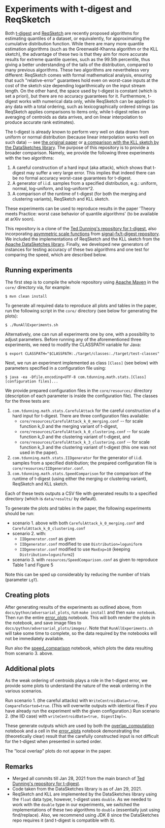 # Experiments with t-digest and ReqSketch

Both [t-digest](https://arxiv.org/abs/1902.04023) and [ReqSketch](https://arxiv.org/abs/2004.01668) are recently proposed algorithms for estimating quantiles of a dataset, or equivalently, for approximating the cumulative distribution function. While there are many more quantile estimation algorithms (such as the Greenwald-Khanna algorithm or the KLL sketch), the advantage of these two is that they aim for more accurate results for extreme quantile queries, such as the 99.5th percentile, thus giving a better understanding of the tails of the distribution, compared to many previous algorithms. These two algorithms are nevertheless very different: ReqSketch comes with formal mathematical analysis, ensuring that such "relative-error" guarantees hold even on worst-case inputs at the cost of the sketch size depending logarithmically on the input stream length. On the other hand, the space used by t-digest is constant (which is set a priori), but there are no accuracy guarantees for it. Furthermore, t-digest works with numerical data only, while ReqSketch can be applied to any data with a total ordering, such as lexicographically ordered strings (as ReqSketch applies comparisons to items only, while t-digest relies on averaging of centroids as data arrives, and on linear interpolation to produce accurate rank estimates).

The t-digest is already known to perform very well on data drawn from uniform or normal distribution (because linear interpolation works well on such data) -- see [the original paper](https://arxiv.org/abs/1902.04023) or [a comparison with the KLL sketch by the DataSketches library](https://datasketches.apache.org/docs/Quantiles/KllSketchVsTDigest.html). The purpose of this repository is to provide a broader comparison. Namely, we provide the following three experiments with the two algorithms:
1. A careful construction of a hard input (aka attack), which shows that t-digest may suffer a very large error. This implies that indeed there can be no formal accuracy worst-case guarantees for t-digest.
2. A generator of i.i.d. samples from a specified distribution, e.g.: uniform, normal, log-uniform, and log-uniform^2.
3. A comparison of the runtime of t-digest (for both the merging and clustering variants), ReqSketch and KLL sketch.

These experiments can be used to reproduce results in the paper 'Theory meets Practice: worst case behavior of quantile algorithms' (to be available at arXiv soon).

This repository is a clone of the [Ted Dunning's repository for t-digest](https://github.com/tdunning/t-digest), also incorporating [asymmetric scale functions](https://arxiv.org/abs/2005.09599) from [signal-fx/t-digest repository](https://github.com/signalfx/t-digest/tree/asymmetric). We included the implementations of ReqSketch and the KLL sketch from the [Apache DataSketches library](https://datasketches.apache.org/). Finally, we developed new generators of instances for testing accuracy of these two algorithms and one test for comparing the speed, which are described below.

## Running experiments

The first step is to compile the whole repository using [Apache Maven](https://maven.apache.org/) in the `core/` directory via, for example:

    $ mvn clean install

To generate all required data to reproduce all plots and tables in the paper, run the following script in the `core/` directory (see below for generating the plots):

    $ ./RunAllExperiments.sh

Alternatively, one can run all experiments one by one, with a possibility to adjust parameters.
Before running any of the aforementioned three experiments, we need to modify the CLASSPATH variable for Java:

    $ export CLASSPATH="$CLASSPATH:./target/classes:./target/test-classes"
Next, we run an experiment implemented as class `[Class]` (see below) with parameters specified in a configuration file using:

    $ java -ea -Dfile.encoding=UTF-8 com.tdunning.math.stats.[Class] [configuration files]...

We provide prepared configuration files in the `core/resources/` directory (description of each parameter is inside the configuration file). The classes for the three tests are:

1. `com.tdunning.math.stats.CarefulAttack` for the careful construction of a hard input for t-digest. There are three configuration files available:
    - `core/resources/CarefulAttack_k_0_merging.conf` -- for scale function k_0 and the merging variant of t-digest,
    - `core/resources/CarefulAttack_k_0_clustering.conf` -- for scale function k_0 and the clustering variant of t-digest, and
    - `core/resources/CarefulAttack_k_3_clustering.conf` -- for scale function k_3 and the clustering variant of t-digest (this one was not used in the paper).
2. `com.tdunning.math.stats.IIDgenerator` for the generator of i.i.d. samples from a specified distribution; the prepared configuration file is `core/resources/IIDgenerator.conf`.
3. `com.tdunning.math.stats.SpeedComparison` for the comparison of the runtime of t-digest (using either the merging or clustering variant), ReqSketch and KLL sketch.

Each of these tests outputs a CSV file with generated results to a specified directory (which is `data/results/` by default).

To generate the plots and tables in the paper, the following experiments should be run:
- scenario 1. above with both `CarefulAttack_k_0_merging.conf` and `CarefulAttack_k_0_clustering.conf`
- scenario 2. with:
  - `IIDgenerator.conf` as given
  - `IIDgenerator.conf` modified to use `Distribution=loguniform`
  - `IIDgenerator.conf` modified to use `MaxExp=10` (keeping `Distribution=loguniform2`)
- scenario 3. with `resources/SpeedComparison.conf` as given to reproduce Table 1 and Figure 5
        
Note this can be sped up considerably by reducing the number of trials (parameter `LgT`).

## Creating plots

After generating results of the experiments as outlined above, from `docs/python/adversarial_plots`, run `make install` and then `make notebook`. Then run the entire [error_plots](docs/python/adversarial_plots/notebooks/error_plots.ipynb) notebook. This will both render the plots in the notebook, and save image files to `docs/python/adversarial_plots/images/`. Note that `RunAllExperiments.sh` will take some time to complete, so the data required by the notebooks will not be immediately available.

Run also the [speed_comparison](docs/python/adversarial_plots/notebooks/speed_comparison.ipynb) notebook, which plots the data resulting from scenario 3. above.

## Additional plots

As the weak ordering of centroids plays a role in the t-digest error, we provide some plots to understand the nature of the weak ordering in the various scenarios.

Run scenario 1. (the careful attacks) with `WriteCentroidData=true, CompareToSorted=true`. (This will overwrite outputs with identical files if you have already run the experiment with the given configuration.)
Run scenario 2. (the IID case) with `writeCentroidData=true, DigestImpl=`.

These generate outputs which are used by both the [overlap_computation](docs/python/adversarial_plots/notebooks/overlap_computation.ipynb) notebook and a cell in the [error_plots](docs/python/adversarial_plots/notebooks/error_plots.ipynb) notebook demonstrating the (theoretically clear) result that the carefully constructed input is not difficult for the t-digest when presented in sorted order.

The "local overlap" plots do not appear in the paper.

## Remarks

- Merged all commits till Jan 28, 2021 from the main branch of [Ted Dunning's repository for t-digest](https://github.com/tdunning/t-digest).
- Code taken from the DataSketches library is as of Jan 29, 2021.
- ReqSketch and KLL are implemented by the DataSketches library using the `float` data type, however, t-digest uses `double`. As we needed to work with the `double` type in our experiments, we switched the implementations of these two algorithms to `double` (essentially just using find/replace). Also, we recommend using JDK 8 since the DataSketches repo requires it (and t-digest is compatible with it).
